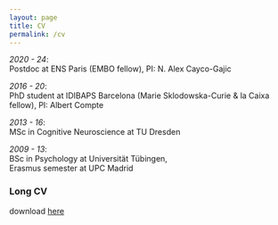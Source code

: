 ```yaml
---
layout: page
title: CV
permalink: /cv
---
```


*2020 - 24*: <br/>
Postdoc at ENS Paris (EMBO fellow), PI: N. Alex Cayco-Gajic

*2016 - 20*: <br/>
PhD student at IDIBAPS Barcelona (Marie Sklodowska-Curie & la Caixa fellow), PI: Albert Compte

*2013 - 16*: <br/>
MSc in Cognitive Neuroscience at TU Dresden

*2009 - 13*: <br/>
BSc in Psychology at Universität Tübingen, <br/>
Erasmus semester at UPC Madrid

### Long CV

download [here](https://heikestein.github.io/assets/documents/CV.pdf)
